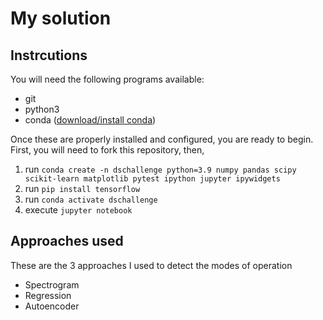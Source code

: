 # My solution

## Instrcutions

You will need the following programs available:

- git
- python3
- conda ([download/install conda](https://www.anaconda.com/distribution/))

Once these are properly installed and configured, you are ready to begin.  First, you will need to fork this repository, then,
1. run `conda create -n dschallenge python=3.9 numpy pandas scipy scikit-learn matplotlib pytest ipython jupyter ipywidgets`
2. run `pip install tensorflow`
3. run `conda activate dschallenge`
4. execute `jupyter notebook`

## Approaches used

These are the 3 approaches I used to detect the modes of operation

* Spectrogram
* Regression
* Autoencoder
